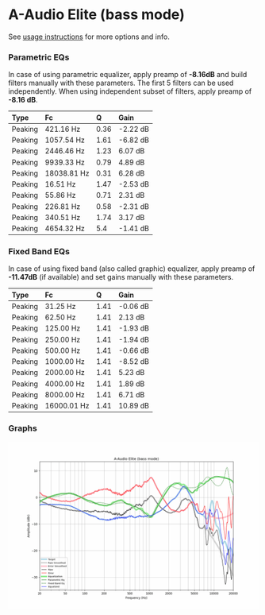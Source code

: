 # A-Audio Elite (bass mode)
See [usage instructions](https://github.com/jaakkopasanen/AutoEq#usage) for more options and info.

### Parametric EQs
In case of using parametric equalizer, apply preamp of **-8.16dB** and build filters manually
with these parameters. The first 5 filters can be used independently.
When using independent subset of filters, apply preamp of **-8.16 dB**.

| Type    | Fc          |    Q | Gain     |
|:--------|:------------|:-----|:---------|
| Peaking | 421.16 Hz   | 0.36 | -2.22 dB |
| Peaking | 1057.54 Hz  | 1.61 | -6.82 dB |
| Peaking | 2446.46 Hz  | 1.23 | 6.07 dB  |
| Peaking | 9939.33 Hz  | 0.79 | 4.89 dB  |
| Peaking | 18038.81 Hz | 0.31 | 6.28 dB  |
| Peaking | 16.51 Hz    | 1.47 | -2.53 dB |
| Peaking | 55.86 Hz    | 0.71 | 2.31 dB  |
| Peaking | 226.81 Hz   | 0.58 | -2.31 dB |
| Peaking | 340.51 Hz   | 1.74 | 3.17 dB  |
| Peaking | 4654.32 Hz  | 5.4  | -1.41 dB |

### Fixed Band EQs
In case of using fixed band (also called graphic) equalizer, apply preamp of **-11.47dB**
(if available) and set gains manually with these parameters.

| Type    | Fc          |    Q | Gain     |
|:--------|:------------|:-----|:---------|
| Peaking | 31.25 Hz    | 1.41 | -0.06 dB |
| Peaking | 62.50 Hz    | 1.41 | 2.13 dB  |
| Peaking | 125.00 Hz   | 1.41 | -1.93 dB |
| Peaking | 250.00 Hz   | 1.41 | -1.94 dB |
| Peaking | 500.00 Hz   | 1.41 | -0.66 dB |
| Peaking | 1000.00 Hz  | 1.41 | -8.52 dB |
| Peaking | 2000.00 Hz  | 1.41 | 5.23 dB  |
| Peaking | 4000.00 Hz  | 1.41 | 1.89 dB  |
| Peaking | 8000.00 Hz  | 1.41 | 6.71 dB  |
| Peaking | 16000.01 Hz | 1.41 | 10.89 dB |

### Graphs
![](./A-Audio%20Elite%20(bass%20mode).png)